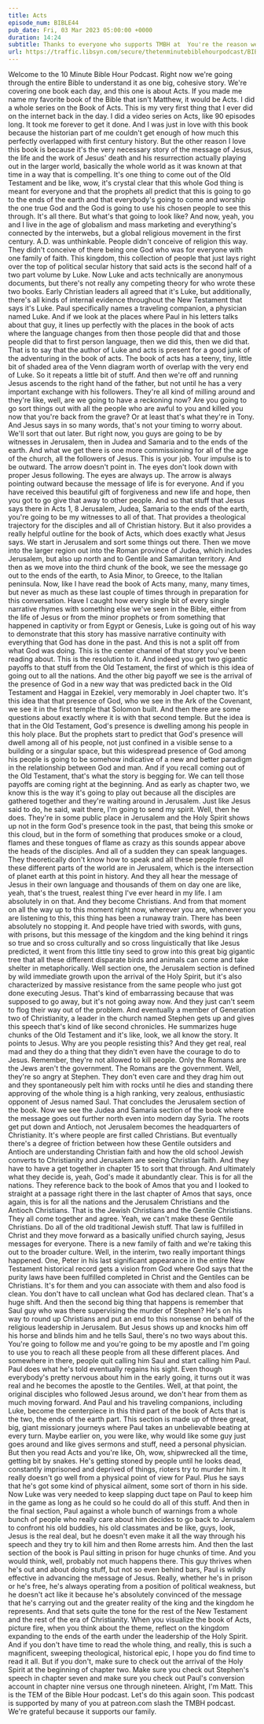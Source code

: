 ```yaml
---
title: Acts
episode_num: BIBLE44
pub_date: Fri, 03 Mar 2023 05:00:00 +0000
duration: 14:24
subtitle: Thanks to everyone who supports TMBH at  You're the reason we can all do this together!  Music written and performed by 
url: https://traffic.libsyn.com/secure/thetenminutebiblehourpodcast/BIBLE44_-_Acts.mp3
---
```


 Welcome to the 10 Minute Bible Hour Podcast. Right now we're going through the entire Bible to understand it as one big, cohesive story. We're covering one book each day, and this one is about Acts. If you made me name my favorite book of the Bible that isn't Matthew, it would be Acts. I did a whole series on the Book of Acts. This is my very first thing that I ever did on the internet back in the day. I did a video series on Acts, like 90 episodes long. It took me forever to get it done. And I was just in love with this book because the historian part of me couldn't get enough of how much this perfectly overlapped with first century history. But the other reason I love this book is because it's the very necessary story of the message of Jesus, the life and the work of Jesus' death and his resurrection actually playing out in the larger world, basically the whole world as it was known at that time in a way that is compelling. It's one thing to come out of the Old Testament and be like, wow, it's crystal clear that this whole God thing is meant for everyone and that the prophets all predict that this is going to go to the ends of the earth and that everybody's going to come and worship the one true God and the God is going to use his chosen people to see this through. It's all there. But what's that going to look like? And now, yeah, you and I live in the age of globalism and mass marketing and everything's connected by the interwebs, but a global religious movement in the first century. A.D. was unthinkable. People didn't conceive of religion this way. They didn't conceive of there being one God who was for everyone with one family of faith. This kingdom, this collection of people that just lays right over the top of political secular history that said acts is the second half of a two part volume by Luke. Now Luke and acts technically are anonymous documents, but there's not really any competing theory for who wrote these two books. Early Christian leaders all agreed that it's Luke, but additionally, there's all kinds of internal evidence throughout the New Testament that says it's Luke. Paul specifically names a traveling companion, a physician named Luke. And if we look at the places where Paul in his letters talks about that guy, it lines up perfectly with the places in the book of acts where the language changes from then those people did that and those people did that to first person language, then we did this, then we did that. That is to say that the author of Luke and acts is present for a good junk of the adventuring in the book of acts. The book of acts has a teeny, tiny, little bit of shaded area of the Venn diagram worth of overlap with the very end of Luke. So it repeats a little bit of stuff. And then we're off and running Jesus ascends to the right hand of the father, but not until he has a very important exchange with his followers. They're all kind of milling around and they're like, well, are we going to have a reckoning now? Are you going to go sort things out with all the people who are awful to you and killed you now that you're back from the grave? Or at least that's what they're in Tony. And Jesus says in so many words, that's not your timing to worry about. We'll sort that out later. But right now, you guys are going to be by witnesses in Jerusalem, then in Judea and Samaria and to the ends of the earth. And what we get there is one more commissioning for all of the age of the church, all the followers of Jesus. This is your job. Your impulse is to be outward. The arrow doesn't point in. The eyes don't look down with proper Jesus following. The eyes are always up. The arrow is always pointing outward because the message of life is for everyone. And if you have received this beautiful gift of forgiveness and new life and hope, then you got to go give that away to other people. And so that stuff that Jesus says there in Acts 1, 8 Jerusalem, Judea, Samaria to the ends of the earth, you're going to be my witnesses to all of that. That provides a theological trajectory for the disciples and all of Christian history. But it also provides a really helpful outline for the book of Acts, which does exactly what Jesus says. We start in Jerusalem and sort some things out there. Then we move into the larger region out into the Roman province of Judea, which includes Jerusalem, but also up north and to Gentile and Samaritan territory. And then as we move into the third chunk of the book, we see the message go out to the ends of the earth, to Asia Minor, to Greece, to the Italian peninsula. Now, like I have read the book of Acts many, many, many times, but never as much as these last couple of times through in preparation for this conversation. Have I caught how every single bit of every single narrative rhymes with something else we've seen in the Bible, either from the life of Jesus or from the minor prophets or from something that happened in captivity or from Egypt or Genesis, Luke is going out of his way to demonstrate that this story has massive narrative continuity with everything that God has done in the past. And this is not a split off from what God was doing. This is the center channel of that story you've been reading about. This is the resolution to it. And indeed you get two gigantic payoffs to that stuff from the Old Testament, the first of which is this idea of going out to all the nations. And the other big payoff we see is the arrival of the presence of God in a new way that was predicted back in the Old Testament and Haggai in Ezekiel, very memorably in Joel chapter two. It's this idea that that presence of God, who we see in the Ark of the Covenant, we see it in the first temple that Solomon built. And then there are some questions about exactly where it is with that second temple. But the idea is that in the Old Testament, God's presence is dwelling among his people in this holy place. But the prophets start to predict that God's presence will dwell among all of his people, not just confined in a visible sense to a building or a singular space, but this widespread presence of God among his people is going to be somehow indicative of a new and better paradigm in the relationship between God and man. And if you recall coming out of the Old Testament, that's what the story is begging for. We can tell those payoffs are coming right at the beginning. And as early as chapter two, we know this is the way it's going to play out because all the disciples are gathered together and they're waiting around in Jerusalem. Just like Jesus said to do, he said, wait there, I'm going to send my spirit. Well, then he does. They're in some public place in Jerusalem and the Holy Spirit shows up not in the form God's presence took in the past, that being this smoke or this cloud, but in the form of something that produces smoke or a cloud, flames and these tongues of flame as crazy as this sounds appear above the heads of the disciples. And all of a sudden they can speak languages. They theoretically don't know how to speak and all these people from all these different parts of the world are in Jerusalem, which is the intersection of planet earth at this point in history. And they all hear the message of Jesus in their own language and thousands of them on day one are like, yeah, that's the truest, realest thing I've ever heard in my life. I am absolutely in on that. And they become Christians. And from that moment on all the way up to this moment right now, wherever you are, whenever you are listening to this, this thing has been a runaway train. There has been absolutely no stopping it. And people have tried with swords, with guns, with prisons, but this message of the kingdom and the king behind it rings so true and so cross culturally and so cross linguistically that like Jesus predicted, it went from this little tiny seed to grow into this great big gigantic tree that all these different disparate birds and animals can come and take shelter in metaphorically. Well section one, the Jerusalem section is defined by wild immediate growth upon the arrival of the Holy Spirit, but it's also characterized by massive resistance from the same people who just got done executing Jesus. That's kind of embarrassing because that was supposed to go away, but it's not going away now. And they just can't seem to flog their way out of the problem. And eventually a member of Generation two of Christianity, a leader in the church named Stephen gets up and gives this speech that's kind of like second chronicles. He summarizes huge chunks of the Old Testament and it's like, look, we all know the story. It points to Jesus. Why are you people resisting this? And they get real, real mad and they do a thing that they didn't even have the courage to do to Jesus. Remember, they're not allowed to kill people. Only the Romans are the Jews aren't the government. The Romans are the government. Well, they're so angry at Stephen. They don't even care and they drag him out and they spontaneously pelt him with rocks until he dies and standing there approving of the whole thing is a high ranking, very zealous, enthusiastic opponent of Jesus named Saul. That concludes the Jerusalem section of the book. Now we see the Judea and Samaria section of the book where the message goes out further north even into modern day Syria. The roots get put down and Antioch, not Jerusalem becomes the headquarters of Christianity. It's where people are first called Christians. But eventually there's a degree of friction between how these Gentile outsiders and Antioch are understanding Christian faith and how the old school Jewish converts to Christianity and Jerusalem are seeing Christian faith. And they have to have a get together in chapter 15 to sort that through. And ultimately what they decide is, yeah, God's made it abundantly clear. This is for all the nations. They reference back to the book of Amos that you and I looked to straight at a passage right there in the last chapter of Amos that says, once again, this is for all the nations and the Jerusalem Christians and the Antioch Christians. That is the Jewish Christians and the Gentile Christians. They all come together and agree. Yeah, we can't make these Gentile Christians. Do all of the old traditional Jewish stuff. That law is fulfilled in Christ and they move forward as a basically unified church saying, Jesus messages for everyone. There is a new family of faith and we're taking this out to the broader culture. Well, in the interim, two really important things happened. One, Peter in his last significant appearance in the entire New Testament historical record gets a vision from God where God says that the purity laws have been fulfilled completed in Christ and the Gentiles can be Christians. It's for them and you can associate with them and also food is clean. You don't have to call unclean what God has declared clean. That's a huge shift. And then the second big thing that happens is remember that Saul guy who was there supervising the murder of Stephen? He's on his way to round up Christians and put an end to this nonsense on behalf of the religious leadership in Jerusalem. But Jesus shows up and knocks him off his horse and blinds him and he tells Saul, there's no two ways about this. You're going to follow me and you're going to be my apostle and I'm going to use you to reach all these people from all these different places. And somewhere in there, people quit calling him Saul and start calling him Paul. Paul does what he's told eventually regains his sight. Even though everybody's pretty nervous about him in the early going, it turns out it was real and he becomes the apostle to the Gentiles. Well, at that point, the original disciples who followed Jesus around, we don't hear from them as much moving forward. And Paul and his traveling companions, including Luke, become the centerpiece in this third part of the book of Acts that is the two, the ends of the earth part. This section is made up of three great, big, giant missionary journeys where Paul takes an unbelievable beating at every turn. Maybe earlier on, you were like, why would like some guy just goes around and like gives sermons and stuff, need a personal physician. But then you read Acts and you're like, Oh, wow, shipwrecked all the time, getting bit by snakes. He's getting stoned by people until he looks dead, constantly imprisoned and deprived of things, rioters try to murder him. It really doesn't go well from a physical point of view for Paul. Plus he says that he's got some kind of physical ailment, some sort of thorn in his side. Now Luke was very needed to keep slapping duct tape on Paul to keep him in the game as long as he could so he could do all of this stuff. And then in the final section, Paul against a whole bunch of warnings from a whole bunch of people who really care about him decides to go back to Jerusalem to confront his old buddies, his old classmates and be like, guys, look, Jesus is the real deal, but he doesn't even make it all the way through his speech and they try to kill him and then Rome arrests him. And then the last section of the book is Paul sitting in prison for huge chunks of time. And you would think, well, probably not much happens there. This guy thrives when he's out and about doing stuff, but not so even behind bars, Paul is wildly effective in advancing the message of Jesus. Really, whether he's in prison or he's free, he's always operating from a position of political weakness, but he doesn't act like it because he's absolutely convinced of the message that he's carrying out and the greater reality of the king and the kingdom he represents. And that sets quite the tone for the rest of the New Testament and the rest of the era of Christianity. When you visualize the book of Acts, picture fire, when you think about the theme, reflect on the kingdom expanding to the ends of the earth under the leadership of the Holy Spirit. And if you don't have time to read the whole thing, and really, this is such a magnificent, sweeping theological, historical epic, I hope you do find time to read it all. But if you don't, make sure to check out the arrival of the Holy Spirit at the beginning of chapter two. Make sure you check out Stephen's speech in chapter seven and make sure you check out Paul's conversion account in chapter nine versus one through nineteen. Alright, I'm Matt. This is the TEM of the Bible Hour podcast. Let's do this again soon. This podcast is supported by many of you at patreon.com slash the TMBH podcast. We're grateful because it supports our family.